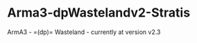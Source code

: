 Arma3-dpWastelandv2-Stratis
===========================

ArmA3 - =(dp)= Wasteland - currently at version v2.3
